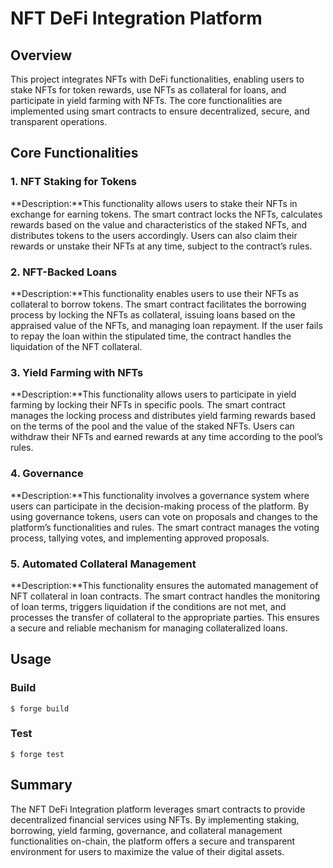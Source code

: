 NFT DeFi Integration Platform
=============================

Overview
--------

This project integrates NFTs with DeFi functionalities, enabling users to stake NFTs for token rewards, use NFTs as collateral for loans, and participate in yield farming with NFTs. The core functionalities are implemented using smart contracts to ensure decentralized, secure, and transparent operations.

Core Functionalities
--------------------

### 1\. NFT Staking for Tokens

**Description:**This functionality allows users to stake their NFTs in exchange for earning tokens. The smart contract locks the NFTs, calculates rewards based on the value and characteristics of the staked NFTs, and distributes tokens to the users accordingly. Users can also claim their rewards or unstake their NFTs at any time, subject to the contract’s rules.

### 2\. NFT-Backed Loans

**Description:**This functionality enables users to use their NFTs as collateral to borrow tokens. The smart contract facilitates the borrowing process by locking the NFTs as collateral, issuing loans based on the appraised value of the NFTs, and managing loan repayment. If the user fails to repay the loan within the stipulated time, the contract handles the liquidation of the NFT collateral.

### 3\. Yield Farming with NFTs

**Description:**This functionality allows users to participate in yield farming by locking their NFTs in specific pools. The smart contract manages the locking process and distributes yield farming rewards based on the terms of the pool and the value of the staked NFTs. Users can withdraw their NFTs and earned rewards at any time according to the pool’s rules.

### 4\. Governance

**Description:**This functionality involves a governance system where users can participate in the decision-making process of the platform. By using governance tokens, users can vote on proposals and changes to the platform’s functionalities and rules. The smart contract manages the voting process, tallying votes, and implementing approved proposals.

### 5\. Automated Collateral Management

**Description:**This functionality ensures the automated management of NFT collateral in loan contracts. The smart contract handles the monitoring of loan terms, triggers liquidation if the conditions are not met, and processes the transfer of collateral to the appropriate parties. This ensures a secure and reliable mechanism for managing collateralized loans.

## Usage

### Build

```shell
$ forge build
```

### Test

```shell
$ forge test
```

Summary
-------

The NFT DeFi Integration platform leverages smart contracts to provide decentralized financial services using NFTs. By implementing staking, borrowing, yield farming, governance, and collateral management functionalities on-chain, the platform offers a secure and transparent environment for users to maximize the value of their digital assets.

